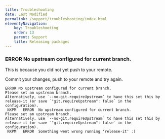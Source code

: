 ```yaml
---
title: Troubleshooting
date: Last Modified
permalink: /support/troubleshooting/index.html
eleventyNavigation:
    key: Troubleshooting
    order: 13
    parent: Support
    title: Releasing packages
---
```

### ERROR No upstream configured for current branch.

This is because you did not yet push to your remote.

Commit your changes, push to your remote and try again.

```shell script
ERROR No upstream configured for current branch.
Please set an upstream branch.
Alternatively, use `--no-git.requireUpstream` to have this set this by release-it (or save `"git.requireUpstream": false` in the configuration).
 NXPM   ERROR  No upstream configured for current branch.
Please set an upstream branch.
Alternatively, use `--no-git.requireUpstream` to have this set this by release-it (or save `"git.requireUpstream": false` in the configuration).
 NXPM   ERROR  Something went wrong running 'release-it' :(
```
